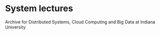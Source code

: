 # System lectures
Archive for Distributed Systems, Cloud Computing and Big Data at Indiana University
